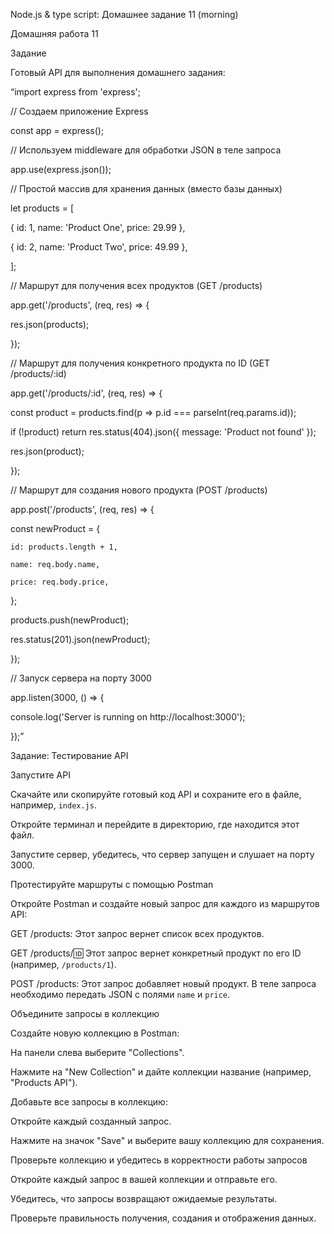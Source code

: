 Node.js & type script: Домашнее задание 11 (morning)

Домашняя работа 11


Задание


Готовый API для выполнения домашнего задания:


“import express from 'express';


// Создаем приложение Express

const app = express();


// Используем middleware для обработки JSON в теле запроса

app.use(express.json());


// Простой массив для хранения данных (вместо базы данных)

let products = [

  { id: 1, name: 'Product One', price: 29.99 },

  { id: 2, name: 'Product Two', price: 49.99 },

];


// Маршрут для получения всех продуктов (GET /products)

app.get('/products', (req, res) => {

  res.json(products);

});


// Маршрут для получения конкретного продукта по ID (GET /products/:id)

app.get('/products/:id', (req, res) => {

  const product = products.find(p => p.id === parseInt(req.params.id));

  if (!product) return res.status(404).json({ message: 'Product not found' });

  res.json(product);

});


// Маршрут для создания нового продукта (POST /products)

app.post('/products', (req, res) => {

  const newProduct = {

    id: products.length + 1,

    name: req.body.name,

    price: req.body.price,

  };

  products.push(newProduct);

  res.status(201).json(newProduct);

});


// Запуск сервера на порту 3000

app.listen(3000, () => {

  console.log('Server is running on http://localhost:3000');

});”




Задание: Тестирование API


Запустите API


Скачайте или скопируйте готовый код API и сохраните его в файле, например, `index.js`.

Откройте терминал и перейдите в директорию, где находится этот файл.

Запустите сервер, убедитесь, что сервер запущен и слушает на порту 3000.


Протестируйте маршруты с помощью Postman


Откройте Postman и создайте новый запрос для каждого из маршрутов API:

GET /products: Этот запрос вернет список всех продуктов.

GET /products/:id: Этот запрос вернет конкретный продукт по его ID (например, `/products/1`).

POST /products: Этот запрос добавляет новый продукт. В теле запроса необходимо передать JSON с полями `name` и `price`.


Объедините запросы в коллекцию


Создайте новую коллекцию в Postman:

На панели слева выберите "Collections".

Нажмите на "New Collection" и дайте коллекции название (например, "Products API").

Добавьте все запросы в коллекцию:

Откройте каждый созданный запрос.

Нажмите на значок "Save" и выберите вашу коллекцию для сохранения.


Проверьте коллекцию и убедитесь в корректности работы запросов


Откройте каждый запрос в вашей коллекции и отправьте его.

Убедитесь, что запросы возвращают ожидаемые результаты.

Проверьте правильность получения, создания и отображения данных.
